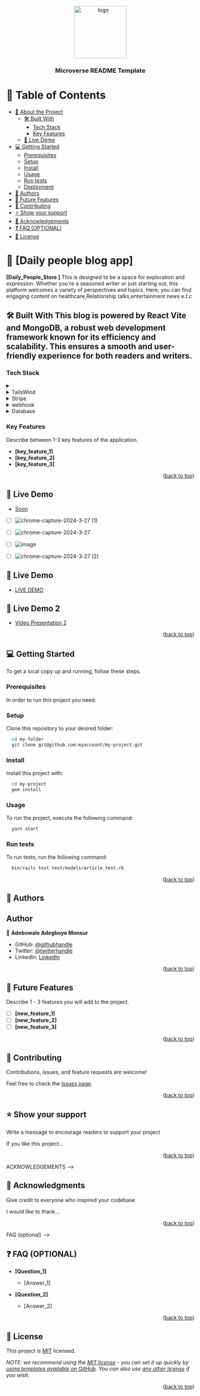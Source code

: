 <a name="readme-top"></a>
<div align="center">
  <img src="murple_logo.png" alt="logo" width="140"  height="auto" />
  <br/>

  <h3><b>Microverse README Template</b></h3>

</div>

# 📗 Table of Contents

- [📖 About the Project](#about-project)
  - [🛠 Built With](#built-with)
    - [Tech Stack](#tech-stack)
    - [Key Features](#key-features)
  - [🚀 Live Demo](#live-demo)
- [💻 Getting Started](#getting-started)
  - [Prerequisites](#prerequisites)
  - [Setup](#setup)
  - [Install](#install)
  - [Usage](#usage)
  - [Run tests](#run-tests)
  - [Deployment](#deployment)
- [👥 Authors](#authors)
- [🔭 Future Features](#future-features)
- [🤝 Contributing](#contributing)
- [⭐️ Show your support](#support)
- [🙏 Acknowledgements](#acknowledgements)
- [❓ FAQ (OPTIONAL)](#faq)
- [📝 License](#license)

# 📖 [Daily people blog app] <a name="about-project"></a>

> 
**[Daily_People_Store ]** 
This is designed to be a space for exploration and expression.  Whether you're a seasoned writer or just starting out, this platform welcomes a variety of perspectives and topics.  Here, you can find engaging content on healthcare,Relationship talks,entertainment news e.t.c   

## 🛠 Built With <a name="built-with">This blog is powered by React Vite  and MongoDB, a robust web development framework known for its efficiency and scalability.  This ensures a smooth and user-friendly experience for both readers and writers.</a>

### Tech Stack <a name="tech-stack"></a>

> 

<details>
  <summary></summary>
  <ul>
    <li><a href="https://rubyonrails.org/">Ruby on Rails</a></li>
  </ul>
</details>

<details>
  <summary>TailsWind</summary>
  <ul>
    <li><a href="https://expressjs.com/">TailWind CSS</a></li>
  </ul>
</details>

<details>
<summary>Stripe</summary>
  <ul>
    <li><a href="https://www.stripe.com">Stripe</a></li>
  </ul>
</details>

<details>
<summary>webhook</summary>
  <ul>
    <li><a href="https://www.stripe/webhooks/">Webhooks</a></li>
  </ul>
</details>

<details>
<summary>Database</summary>
  <ul>
    <li><a href="https://www.postgresql.org/">PostgreSQL</a></li>
  </ul>
</details>



### Key Features <a name="key-features"></a>

 Describe between 1-3 key features of the application.

- **[key_feature_1]**
- **[key_feature_2]**
- **[key_feature_3]**

<p align="right">(<a href="#readme-top">back to top</a>)</p>


## 🚀 Live Demo <a name="live-demo"></a>

- [Soon](https://google.com)

- [ ] ![chrome-capture-2024-3-27 (1)](https://github.com/ademibowale/Daily-Blog/assets/92458236/94165f2f-3616-4726-8873-482624e79e7a)

- [ ] ![chrome-capture-2024-3-27](https://github.com/ademibowale/Daily-Blog/assets/92458236/83bb03c8-16c8-423f-b7d6-c0d60937b64b)

- [ ] ![image](https://github.com/ademibowale/Daily-Blog/assets/92458236/d3c04bd1-9616-43d4-a4e0-80c4ecdb997b)

- [ ] ![chrome-capture-2024-3-27 (2)](https://github.com/ademibowale/Daily-Blog/assets/92458236/36a254fe-4105-4909-9377-e8d35ae61725)




## 🚀 Live Demo <a name="live-demo"></a>

- [LIVE DEMO](https://dailypeople-blog.onrender.com/)


## 🚀 Live Demo 2 <a name="live-demo"></a>

- [Video Presentation 2]()

<p align="right">(<a href="#readme-top">back to top</a>)</p>

## 💻 Getting Started <a name="getting-started"></a>


To get a local copy up and running, follow these steps.

### Prerequisites

In order to run this project you need:

### Setup

Clone this repository to your desired folder:

```sh
  cd my-folder
  git clone git@github.com:myaccount/my-project.git
```


### Install

Install this project with:

```sh
  cd my-project
  gem install
```

### Usage

To run the project, execute the following command:

```sh
  yarn start
```


### Run tests

To run tests, run the following command:


```sh
  bin/rails test test/models/article_test.rb
```

<p align="right">(<a href="#readme-top">back to top</a>)</p>



## 👥 Authors <a name="authors"></a>


## Author

👤 **Adebowale Adegboye Monsur**

- GitHub: [@githubhandle](https://github.com/ademibowale)
- Twitter: [@twitterhandle](https://twitter.com/Ademibowale1)
- LinkedIn: [LinkedIn](https://www.linkedin.com/in/adebowale-adegboye-143568221/)



<p align="right">(<a href="#readme-top">back to top</a>)</p>


## 🔭 Future Features <a name="future-features"></a>

Describe 1 - 3 features you will add to the project.

- [ ] **[new_feature_1]**
- [ ] **[new_feature_2]**
- [ ] **[new_feature_3]**

<p align="right">(<a href="#readme-top">back to top</a>)</p>

## 🤝 Contributing <a name="contributing"></a>

Contributions, issues, and feature requests are welcome!

Feel free to check the [issues page](../../issues/).

<p align="right">(<a href="#readme-top">back to top</a>)</p>

## ⭐️ Show your support <a name="support"></a>

Write a message to encourage readers to support your project

If you like this project...

<p align="right">(<a href="#readme-top">back to top</a>)</p>

ACKNOWLEDGEMENTS -->

## 🙏 Acknowledgments <a name="acknowledgements"></a>

 Give credit to everyone who inspired your codebase.

I would like to thank...

<p align="right">(<a href="#readme-top">back to top</a>)</p>

 FAQ (optional) -->

## ❓ FAQ (OPTIONAL) <a name="faq"></a>



- **[Question_1]**

  - [Answer_1]

- **[Question_2]**

  - [Answer_2]

<p align="right">(<a href="#readme-top">back to top</a>)</p>

## 📝 License <a name="license"></a>

This project is [MIT](./LICENSE) licensed.

_NOTE: we recommend using the [MIT license](https://choosealicense.com/licenses/mit/) - you can set it up quickly by [using templates available on GitHub](https://docs.github.com/en/communities/setting-up-your-project-for-healthy-contributions/adding-a-license-to-a-repository). You can also use [any other license](https://choosealicense.com/licenses/) if you wish._

<p align="right">(<a href="#readme-top">back to top</a>)</p>
